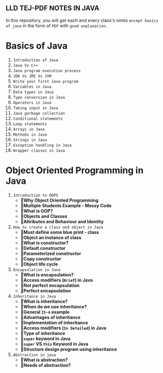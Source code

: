 

## LLD TEJ-PDF NOTES IN JAVA

In this repository, you will get each and every class's notes `except basics of java` in the form of `PDF` with `good explanation`.


# Basics of Java

1. `Introduction of Java`
2. `Java Vs C++`
3. `Java program execution process`
4. `JDK Vs JRE Vs JVM`
5. `Write your first Java program`
6. `Variables in Java`
7. `Data types in Java`
8. `Type conversion in Java`
9. `Operators in Java`
10. `Taking input in Java`
11. `Java garbage collection`
12. `Conditional statements`
13. `Loop statements`
14. `Arrays in Java`
15. `Methods in Java`
16. `Strings in Java`
17. `Exception handling in Java`
18. `Wrapper classes in Java`

# Object Oriented Programming in Java

1. `Introduction to OOPS`
    - **📝Why Object Oriented Programming**
    - **📝Multiple Students Example - Messy Code**
    - **📝What is OOP?**
    - **📝Objects and Classes**
    - **📝Attributes and Behaviour and Identity**
2. `How to create a class and object in Java`
    - **📝Must define some blue print - class**
    - **📝Object an instance of class**
    - **📝What is constructor?**
    - **📝Default constructor**
    - **📝Parameterized constructor**
    - **📝Copy constructor**
    - **📝Object life cycle**
3. `Encapsulation in Java`
    - **📝What is encapsulation?**
    - **📝Access modifiers (`Brief`) in Java**
    - **📝Not perfect encapsulation**
    - **📝Perfect encapsulation**
4. `Inheritance in Java`
    - **📝What is inheritance?**
    - **📝When do we use inheritance?**
    - **📝General `IS-A` example**
    - **📝Advantages of inheritance**
    - **📝Implementation of inheritance**
    - **📝Access modifiers (`In Detailed`) in Java**
    - **📝Type of inheritance**
    - **📝`super` keyword in Java**
    - **📝`super` VS `this` Keyword in Java**
    - **📝Structure design program using inheritance**
5. `Abstraction in java`
    - **📝What is abstraction?**
    - **📝Needs of abstraction?**

